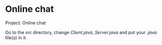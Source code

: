 # Online chat

Project: Online chat

Go to the *src* directory, change *Client.java*, *Server.java* and put your *.java* file(s) in it.
